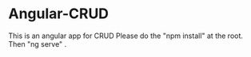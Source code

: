 # Angular-CRUD
This is an angular app for CRUD
Please do the "npm install" at the root.
Then "ng serve" .
